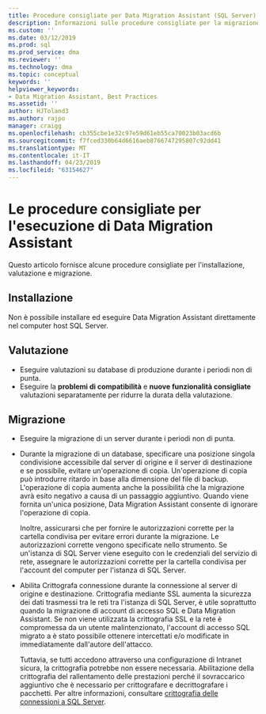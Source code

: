 ```yaml
---
title: Procedure consigliate per Data Migration Assistant (SQL Server) | Microsoft Docs
description: Informazioni sulle procedure consigliate per la migrazione dei database di SQL Server con Data Migration Assistant
ms.custom: ''
ms.date: 03/12/2019
ms.prod: sql
ms.prod_service: dma
ms.reviewer: ''
ms.technology: dma
ms.topic: conceptual
keywords: ''
helpviewer_keywords:
- Data Migration Assistant, Best Practices
ms.assetid: ''
author: HJToland3
ms.author: rajpo
manager: craigg
ms.openlocfilehash: cb355cbe1e32c97e59d61eb55ca70023b03acd6b
ms.sourcegitcommit: f7fced330b64d6616aeb8766747295807c92dd41
ms.translationtype: MT
ms.contentlocale: it-IT
ms.lasthandoff: 04/23/2019
ms.locfileid: "63154627"
---
```

# <a name="best-practices-for-running-data-migration-assistant"></a>Le procedure consigliate per l'esecuzione di Data Migration Assistant
Questo articolo fornisce alcune procedure consigliate per l'installazione, valutazione e migrazione.

## <a name="installation"></a>Installazione
Non è possibile installare ed eseguire Data Migration Assistant direttamente nel computer host SQL Server.

## <a name="assessment"></a>Valutazione
- Eseguire valutazioni su database di produzione durante i periodi non di punta.
- Eseguire la **problemi di compatibilità** e **nuove funzionalità consigliate** valutazioni separatamente per ridurre la durata della valutazione.

## <a name="migration"></a>Migrazione
- Eseguire la migrazione di un server durante i periodi non di punta.

- Durante la migrazione di un database, specificare una posizione singola condivisione accessibile dal server di origine e il server di destinazione e se possibile, evitare un'operazione di copia. Un'operazione di copia può introdurre ritardo in base alla dimensione del file di backup. L'operazione di copia aumenta anche la possibilità che la migrazione avrà esito negativo a causa di un passaggio aggiuntivo. Quando viene fornita un'unica posizione, Data Migration Assistant consente di ignorare l'operazione di copia.
 
    Inoltre, assicurarsi che per fornire le autorizzazioni corrette per la cartella condivisa per evitare errori durante la migrazione. Le autorizzazioni corrette vengono specificate nello strumento. Se un'istanza di SQL Server viene eseguito con le credenziali del servizio di rete, assegnare le autorizzazioni corrette per la cartella condivisa per l'account del computer per l'istanza di SQL Server.

- Abilita Crittografa connessione durante la connessione al server di origine e destinazione. Crittografia mediante SSL aumenta la sicurezza dei dati trasmessi tra le reti tra l'istanza di SQL Server, è utile soprattutto quando la migrazione di account di accesso SQL e Data Migration Assistant. Se non viene utilizzata la crittografia SSL e la rete è compromessa da un utente malintenzionato, l'account di accesso SQL migrato a è stato possibile ottenere intercettati e/o modificate in immediatamente dall'autore dell'attacco.

    Tuttavia, se tutti accedono attraverso una configurazione di Intranet sicura, la crittografia potrebbe non essere necessaria. Abilitazione della crittografia del rallentamento delle prestazioni perché il sovraccarico aggiuntivo che è necessario per crittografare e decrittografare i pacchetti. Per altre informazioni, consultare [crittografia delle connessioni a SQL Server](https://go.microsoft.com/fwlink/?linkid=832513).
